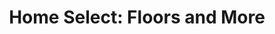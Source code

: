---
title: "Home Select: Floors and More"
url: /danville/home-select-floors-and-more/
shop: flooring
---
